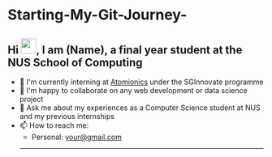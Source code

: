 # Starting-My-Git-Journey-

## Hi <img src="https://raw.githubusercontent.com/iampavangandhi/iampavangandhi/master/gifs/Hi.gif" width="30px">, I am (Name), a final year student at the NUS School of Computing

- 🏢 I'm currently interning at [Atomionics](https://www.sginnovate.com/investments/atomionics) under the SGInnovate programme
- 👯 I'm happy to collaborate on any web development or data science project
- 💬 Ask me about my experiences as a Computer Science student at NUS and my previous internships
- 📫 How to reach me: 
     - Personal: your@gmail.com
     * * *
